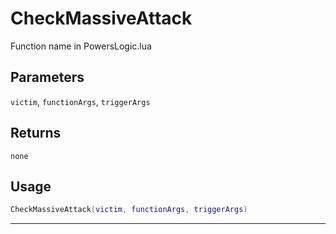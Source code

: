 # CheckMassiveAttack
Function name in PowersLogic.lua
## Parameters
`victim`, `functionArgs`, `triggerArgs`
## Returns
`none`
## Usage
```lua
CheckMassiveAttack(victim, functionArgs, triggerArgs)
```
---
